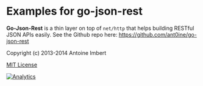 Examples for go-json-rest
=========================

**Go-Json-Rest** is a thin layer on top of `net/http` that helps building RESTful JSON APIs easily.
See the Github repo here: https://github.com/ant0ine/go-json-rest


Copyright (c) 2013-2014 Antoine Imbert

[MIT License](https://github.com/ant0ine/go-json-rest-examples/blob/master/LICENSE)

[![Analytics](https://ga-beacon.appspot.com/UA-309210-4/go-json-rest-examples/readme)](https://github.com/igrigorik/ga-beacon)
